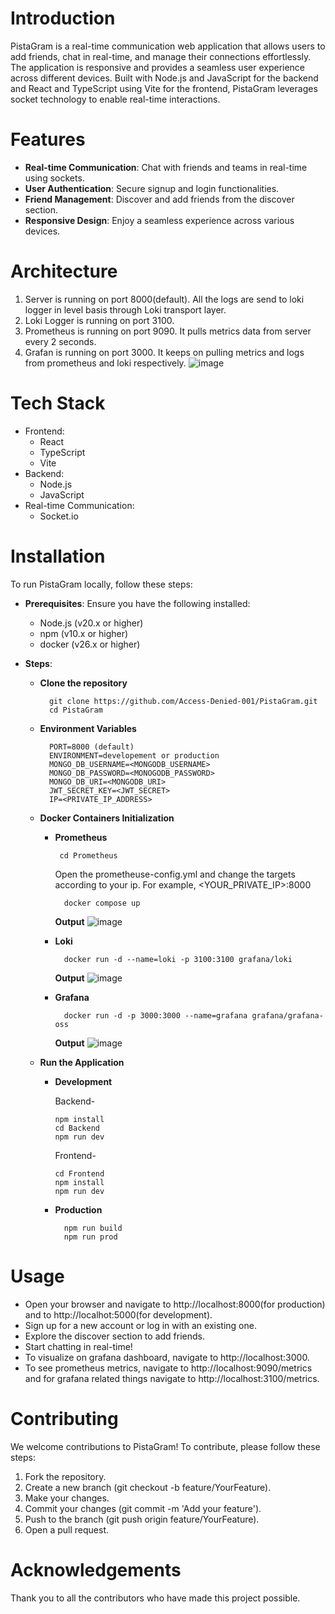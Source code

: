 # Introduction
PistaGram is a real-time communication web application that allows users to add friends, chat in real-time, and manage their connections effortlessly. The application is responsive and provides a seamless user experience across different devices. Built with Node.js and JavaScript for the backend and React and TypeScript using Vite for the frontend, PistaGram leverages socket technology to enable real-time interactions.

# Features
- **Real-time Communication**: Chat with friends and teams in real-time using sockets.
- **User Authentication**: Secure signup and login functionalities.
- **Friend Management**: Discover and add friends from the discover section.
- **Responsive Design**: Enjoy a seamless experience across various devices.

# Architecture
1. Server is running on port 8000(default). All the logs are send to loki logger in level basis through Loki transport layer.
2. Loki Logger is running on port 3100.
3. Prometheus is running on port 9090. It pulls metrics data from server every 2 seconds.
4. Grafan is running on port 3000. It keeps on pulling metrics and logs from prometheus and loki respectively.
         ![image](https://github.com/Access-Denied-001/PistaGram/assets/65714586/a2828ae1-4c52-48fe-a160-7fd949b14a4c)             


# Tech Stack
- Frontend:
  - React
  - TypeScript
  - Vite
- Backend:
  - Node.js
  - JavaScript
- Real-time Communication:
  - Socket.io

# Installation
To run PistaGram locally, follow these steps:

- **Prerequisites**: Ensure you have the following installed:

  - Node.js (v20.x or higher)
  - npm (v10.x or higher)
  - docker (v26.x or higher)

- **Steps**:
  - **Clone the repository**
    ```
      git clone https://github.com/Access-Denied-001/PistaGram.git
      cd PistaGram
    ```
  - **Environment Variables**
    ```
      PORT=8000 (default)
      ENVIRONMENT=developement or production
      MONGO_DB_USERNAME=<MONGODB_USERNAME>
      MONGO_DB_PASSWORD=<MONOGODB_PASSWORD>
      MONGO_DB_URI=<MONGODB_URI>
      JWT_SECRET_KEY=<JWT_SECRET>
      IP=<PRIVATE_IP_ADDRESS>
    ```
  - **Docker Containers Initialization**
    - **Prometheus**
        ```
         cd Prometheus
        ```
        Open the prometheuse-config.yml and change the targets according to your ip. For example, <YOUR_PRIVATE_IP>:8000
        ```
          docker compose up
        ```
        **Output**
          ![image](https://github.com/Access-Denied-001/PistaGram/assets/65714586/4551eb77-f851-4fc7-a9f1-3fdab142c170)

    - **Loki**
      ```
        docker run -d --name=loki -p 3100:3100 grafana/loki
      ```
      **Output**
        ![image](https://github.com/Access-Denied-001/PistaGram/assets/65714586/e0b5c508-6820-4ffe-98fd-1979ab2c5024)

    - **Grafana**
      ```
        docker run -d -p 3000:3000 --name=grafana grafana/grafana-oss
      ```
      **Output**
      ![image](https://github.com/Access-Denied-001/PistaGram/assets/65714586/ab742781-c987-4a94-b5fb-cbd25984b8e6)
  
  - **Run the Application**

    - **Development**

      Backend-
        ```
        npm install
        cd Backend
        npm run dev
        ```
      Frontend-
        ```
        cd Frontend
        npm install
        npm run dev
        ```

    - **Production**
      ```
        npm run build
        npm run prod
      ```

# Usage
- Open your browser and navigate to http://localhost:8000(for production) and to http://localhot:5000(for development).
- Sign up for a new account or log in with an existing one.
- Explore the discover section to add friends.
- Start chatting in real-time!
- To visualize on grafana dashboard, navigate to http://localhost:3000.
- To see prometheus metrics, navigate to http://localhost:9090/metrics and for grafana related things navigate to http://localhost:3100/metrics.

# Contributing
We welcome contributions to PistaGram! To contribute, please follow these steps:

1. Fork the repository.
2. Create a new branch (git checkout -b feature/YourFeature).
3. Make your changes.
4. Commit your changes (git commit -m 'Add your feature').
5. Push to the branch (git push origin feature/YourFeature).
6. Open a pull request.

# Acknowledgements
Thank you to all the contributors who have made this project possible.
